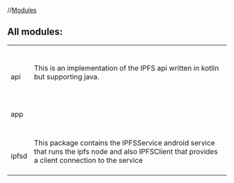//[Modules](-modules.md)



## All modules:  
  
|  |  | 
|---|---|
| <br><br>api  <br>| <br><br>This is an implementation of the IPFS api written in kotlin but supporting java.<br><br>
| <br><br>app  <br>| 
| <br><br>ipfsd  <br>| <br><br>This package contains the IPFSService android service that runs the ipfs node and also IPFSClient that provides a client connection to the service<br><br>

